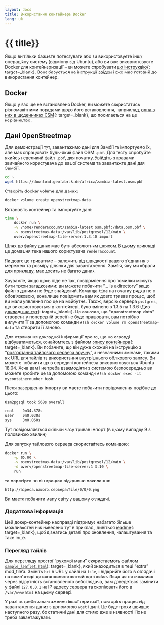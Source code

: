 ```yaml
---
layout: docs
title: Використання контейнера Docker
lang: uk
---
```


# {{ title}}

Якщо ви тільки бажаєте потестувати або ви використовуєте іншу операційну систему (відмінну від Ubuntu), або ви вже використовуєте Docker для контейнеризації&nbsp;– ви можете спробувати [цю інструкцію](https://github.com/Overv/openstreetmap-tile-server/blob/master/README.md){: target=_blank}. Вона базується на інструкції [звідси](/serving-tiles/manually-building-a-tile-server-ubuntu-18-04-lts/) і вже має готовий до використання контейнер.

## Docker

Якщо у вас ще не встановлено Docker, ви можете скористатись різноманітними порадами щодо його встановлення, наприклад, [одна з них в щоденниках OSM](https://www.openstreetmap.org/user/SomeoneElse/diary/45070){: target=_blank}, що посилається на це керівництво.

## Дані OpenStreetmap

Для демонстрації тут, завантажимо дані для Замбії та імпортуємо їх, але має спрацювати будь-який файл OSM `.pbf`. Для тесту спробуйте якийсь невеликий файл `.pbf`, для початку. Увійдіть з правами звичайного користувача до вашої системи та завантажте дані для Замбії:

```sh
cd ~
wget https://download.geofabrik.de/africa/zambia-latest.osm.pbf
```

Створіть docker volume для даних:

```sh
docker volume create openstreetmap-data
```

Встановіть контейнер та імпортуйте дані:

```sh 
time \
    docker run \
    -v /home/renderaccount/zambia-latest.osm.pbf:/data.osm.pbf \
    -v openstreetmap-data:/var/lib/postgresql/12/main \
    overv/openstreetmap-tile-server:1.3.10 import
```

Шлях до файлу даних має бути абсолютним шляхом. В цьому прикладі це домашня тека нашого користувача `renderaccount`.

Як довго це триватиме&nbsp;– залежить від швидкості вашого зʼєднання з мережею та розміру ділянки для завантаження. Замбія, яку ми обрали для прикладу, має досить не багато даних.

Зауважте, якщо щось піде не так, повідомлення про помилки можуть бути трохи загадковими; ви можете побачити “... is a directory” якщо файл з даними не буде знайдений. Команда `time` на початку рядка не є обовʼязковою, вона лише повідомить вам як довго тривав процес, щоб ви мали уявлення про це на майбутнє. Також, версію сервера `postgres`, що використовується в контейнері, було змінено з 1.3.5 на 1.3.6 (Див [докладніше тут](https://github.com/Overv/openstreetmap-tile-server/releases/tag/v1.3.6){: target=_blank}). Це означає, що "openstreetmap-data" створена у попередній версії не буде працювати, вам потрібно вилучити її за допомогою команди `#!sh docker volume rm openstreetmap-data` та створити її заново.

Для отримання докладної інформації про те, що на справді відбуватиметься, ознайомтесь з файлом [опису контейнера](https://github.com/Overv/openstreetmap-tile-server/blob/master/Dockerfile){: target=_blank}. Ви побачите, що він дуже схожий на інструкцію з “[розгортання тайлового сервера вручну](/serving-tiles/manually-building-a-tile-server-ubuntu-18-04-lts/)”, з незначними змінами, такими як URL для тайлів та використання внутрішнього облікового запису. Ви можете побачити що в середині контейнера використовується Ubuntu 18.04. Хоча вам і не треба взаємодіяти з системою безпосередньо ви можете зробити це за допомогою команди `#!sh docker exec -it mycontainernumber bash`.

Після завершення імпорту ви маєте побачити повідомлення подібне до цього:

```sh
Osm2pgsql took 568s overall

real    9m34.378s
user    0m0.030s
sys     0m0.060s
```

Тут повідомляється скільки часу тривав імпорт (в цьому випадку 9 з половиною хвилин).

Для запуску тайлового сервера скористайтесь командою:

```sh
docker run \
    -p 80:80 \
    -v openstreetmap-data:/var/lib/postgresql/12/main \
    -d overv/openstreetmap-tile-server:1.3.10 \
    run
```

та перевірте чи він працює відкривши посилання:

`http://адреса.вашого.сервера/tile/0/0/0.png`

Ви маєте побачити мапу світу у вашому оглядачі.

### Додаткова інформація

Цей докер-контейнер насправді підтримує набагато більше можливостей ніж наведено тут в прикладі, дивіться [readme](https://github.com/Overv/openstreetmap-tile-server/blob/master/README.md){: target=_blank}, щоб дізнатись деталі про оновлення, налаштування та таке інше.

### Перегляд тайлів

Для перегляду простої “рухомої мапи” скористаємось файлом [`sample_leaflet.html`](https://github.com/SomeoneElseOSM/mod_tile/blob/switch2osm/extra/sample_leaflet.html){: target=_blank}, який знаходиться в теці “extra” mod_tile’а. Змініть `hot` в URL у файлі на `tile`, і відкрийте його в оглядачі на компʼютері де встановлено контейнер docker. Якщо це не можливо через відсутність встановленого вебоглядача, вам доведеться замінити у файлі `127.0.0.1` на IP адресу сервера та скопіювати його в `/var/www/html` на цьому сервері.

У разі потреби завантаження іншої території, повторіть процес від завантаження даних з допомогою `wget` і далі. Це буде трохи швидше наступного разу, бо статичні дані для стилю вже в наявності і їх не треба завантажувати.
